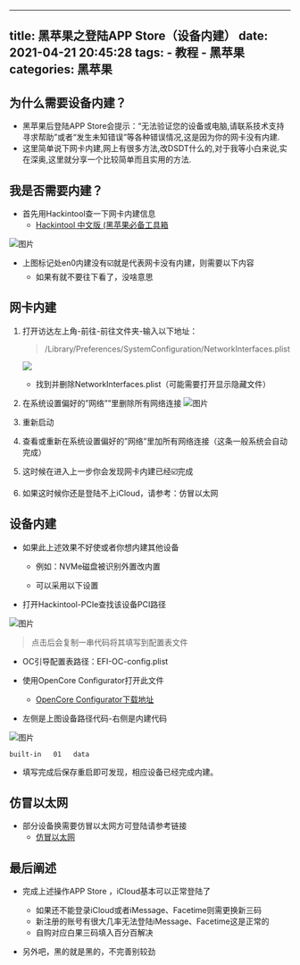 
---
title: 黑苹果之登陆APP Store（设备内建）
date: 2021-04-21 20:45:28
tags: 
    - 教程
    - 黑苹果
categories: 黑苹果
---

## 为什么需要设备内建？

- 黑苹果后登陆APP Store会提示：“无法验证您的设备或电脑,请联系技术支持寻求帮助”或者“发生未知错误”等各种错误情况,这是因为你的网卡没有内建.
- 这里简单说下网卡内建,网上有很多方法,改DSDT什么的,对于我等小白来说,实在深奥,这里就分享一个比较简单而且实用的方法.

## 我是否需要内建？

- 首先用Hackintool查一下网卡内建信息
  - [Hackintool 中文版 (黑苹果必备工具箱](https://github.com/headkaze/Hackintool/releases)

![图片](https://mmbiz.qpic.cn/mmbiz_png/icVMsVyPSD2klb8ibZdia1L0YEjG93fFMGtAMyJAiaHjweYUo84eGq2zLwuibdOos7yibVNde0ULezm7TYgrIaicXic7CQ/640?wx_fmt=png&tp=webp&wxfrom=5&wx_lazy=1&wx_co=1)

- 上图标记处en0内建没有☑️就是代表网卡没有内建，则需要以下内容
  - 如果有就不要往下看了，没啥意思

## 网卡内建

1. 打开访达左上角-前往-前往文件夹-输入以下地址：

   > /Library/Preferences/SystemConfiguration/NetworkInterfaces.plist

   ![](https://mmbiz.qpic.cn/mmbiz_png/icVMsVyPSD2klb8ibZdia1L0YEjG93fFMGtB3b3uF91TjxKdOMCZVGqjgB8qR50w8J1ic8WiaqJQkOJ2l17TBjmKljg/640?wx_fmt=png&tp=webp&wxfrom=5&wx_lazy=1&wx_co=1)

   - 找到并删除NetworkInterfaces.plist（可能需要打开显示隐藏文件）

2. 在系统设置偏好的”网络””里删除所有网络连接
   ![图片](https://mmbiz.qpic.cn/mmbiz_png/icVMsVyPSD2klb8ibZdia1L0YEjG93fFMGtVgkKRCQ1ZHC5D4NlGUv3iajmbyhgnQ2bzh2Vz7rblqjXUgYFmTyicv6g/640?wx_fmt=png&tp=webp&wxfrom=5&wx_lazy=1&wx_co=1)

3. 重新启动

4. 查看或重新在系统设置偏好的”网络”里加所有网络连接（这条一般系统会自动完成）

5. 这时候在进入上一步你会发现网卡内建已经☑️完成

6. 如果这时候你还是登陆不上iCloud，请参考：仿冒以太网

   

## 设备内建

- 如果此上述效果不好使或者你想内建其他设备
  - 例如：NVMe磁盘被识别外置改内置

  - 可以采用以下设置

- 打开Hackintool-PCIe查找该设备PCI路径

![图片](https://mmbiz.qpic.cn/mmbiz_png/icVMsVyPSD2klb8ibZdia1L0YEjG93fFMGtB5QzpT9lXn95Oq9ng3iagmvbLAPXFzLPAtmsNxPYF0DMDAoJnzwzBeQ/640?wx_fmt=png&tp=webp&wxfrom=5&wx_lazy=1&wx_co=1)

> 点击后会复制一串代码将其填写到配置表文件

- OC引导配置表路径：EFI-OC-config.plist
- 使用OpenCore Configurator打开此文件
  - [OpenCore Configurator下载地址](https://macwk.com/soft/opencore-configurator)

- 左侧是上图设备路径代码-右侧是内建代码

![图片](https://mmbiz.qpic.cn/mmbiz_png/icVMsVyPSD2klb8ibZdia1L0YEjG93fFMGt366E3IFibHAfU7ASO97KAh50hIicklVmbjCh1L842JqqqomNcfRM2rNA/640?wx_fmt=png&tp=webp&wxfrom=5&wx_lazy=1&wx_co=1)

```
built-in   01   data
```

- 填写完成后保存重启即可发现，相应设备已经完成内建。

## 仿冒以太网

- 部分设备换需要仿冒以太网方可登陆请参考链接
  - [仿冒以太网](http://ocbook.tlhub.cn/13-%E4%BB%BF%E5%86%92%E4%BB%A5%E5%A4%AA%E7%BD%91%E5%92%8C%E9%87%8D%E7%BD%AE%E4%BB%A5%E5%A4%AA%E7%BD%91BSD%20Name/)

## 最后阐述

- 完成上述操作APP Store ，iCloud基本可以正常登陆了
  - 如果还不能登录iCloud或者iMessage、Facetime则需更换新三码
   - 新注册的账号有很大几率无法登陆iMessage、Facetime这是正常的
    - 自购对应白果三码填入百分百解决

- 另外吧，黑的就是黑的，不完善别较劲

